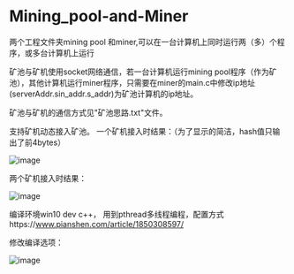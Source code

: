 # Mining_pool-and-Miner
 两个工程文件夹mining pool 和miner,可以在一台计算机上同时运行两（多）个程序，或多台计算机上运行
 
 矿池与矿机使用socket网络通信，若一台计算机运行mining pool程序（作为矿池），其他计算机运行miner程序，只需要在miner的main.c中修改ip地址(serverAddr.sin_addr.s_addr)为矿池计算机的ip地址。
 
 矿池与矿机的通信方式见"矿池思路.txt"文件。
 
 支持矿机动态接入矿池。
一个矿机接入时结果：（为了显示的简洁，hash值只输出了前4bytes）

![image](https://user-images.githubusercontent.com/69345371/115651824-8e06dd80-a35e-11eb-9bb3-269b8077fddf.png)

两个矿机接入时结果：

![image](https://user-images.githubusercontent.com/69345371/115651859-a2e37100-a35e-11eb-9e3e-cc64f648437f.png)

编译环境win10 dev c++，
用到pthread多线程编程，配置方式https://www.pianshen.com/article/1850308597/

修改编译选项：

![image](https://user-images.githubusercontent.com/69345371/115651712-4a13d880-a35e-11eb-917a-685f44cceca3.png)
